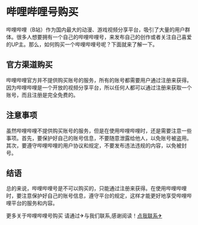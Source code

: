 # 哔哩哔哩号购买

哔哩哔哩（B站）作为国内最大的动漫、游戏视频分享平台，吸引了大量的用户群体。很多人想要拥有一个自己的哔哩哔哩号，来发布自己的创作或者关注自己喜爱的UP主。那么，如何购买一个哔哩哔哩号呢？下面就来了解一下。

## 官方渠道购买

哔哩哔哩官方并不提供购买账号的服务，所有的账号都需要用户通过注册来获得。因为哔哩哔哩是一个开放的视频分享平台，所以任何人都可以通过注册来获取一个账号，而且注册是完全免费的。

## 注意事项

虽然哔哩哔哩不提供购买账号的服务，但是在使用哔哩哔哩时，还是需要注意一些事项。首先，要保护好自己的账号信息，不要随意泄露给他人，以免账号被盗用。其次，要遵守哔哩哔哩的用户协议和规定，不要发布违法违规的内容，以免被封号。

## 结语

总的来说，哔哩哔哩号是不可以购买的，只能通过注册来获得。在使用哔哩哔哩时，要注意保护好自己的账号信息，遵守平台的规定，这样才能更好地享受哔哩哔哩平台的服务和内容。

更多关于哔哩哔哩号购买 请通过✈与我们联系,感谢阅读！[点我联系✈](https://auth.G208.com)